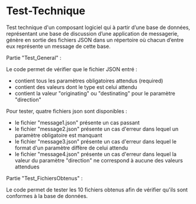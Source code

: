 # Test-Technique


Test technique d'un composant logiciel qui à partir d’une base de données, représentant une base de discussion d’une application de messagerie, génère en sortie des fichiers JSON dans un répertoire où chacun d’entre eux représente un message de cette base.



Partie "Test_General" :


Le code permet de vérifier que le fichier JSON entré :

- contient tous les paramètres obligatoires attendus (required)
- contient des valeurs dont le type est celui attendu
- contient la valeur "originating" ou "destinating" pour le paramètre "direction"


Pour tester, quatre fichiers json sont disponibles :

- le fichier "message1.json" présente un cas passant
- le fichier "message2.json" présente un cas d'erreur dans lequel un paramètre obligatoire est manquant
- le fichier "message3.json" présente un cas d'erreur dans lequel le format d'un paramètre diffère de celui attendu
- le fichier "message4.json" présente un cas d'erreur dans lequel la valeur du paramètre "direction" ne correspond à aucune des valeurs attendues



Partie "Test_FichiersObtenus" :

Le code permet de tester les 10 fichiers obtenus afin de vérifier qu'ils sont conformes à la base de données.
